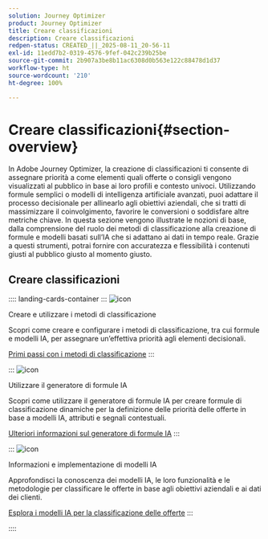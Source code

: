 ```yaml
---
solution: Journey Optimizer
product: Journey Optimizer
title: Creare classificazioni
description: Creare classificazioni
redpen-status: CREATED_||_2025-08-11_20-56-11
exl-id: 11edd7b2-0319-4576-9fef-042c239b25be
source-git-commit: 2b907a3be8b11ac6308d0b563e122c88478d1d37
workflow-type: ht
source-wordcount: '210'
ht-degree: 100%

---
```


# Creare classificazioni{#section-overview}

In Adobe Journey Optimizer, la creazione di classificazioni ti consente di assegnare priorità a come elementi quali offerte o consigli vengono visualizzati al pubblico in base ai loro profili e contesto univoci. Utilizzando formule semplici o modelli di intelligenza artificiale avanzati, puoi adattare il processo decisionale per allinearlo agli obiettivi aziendali, che si tratti di massimizzare il coinvolgimento, favorire le conversioni o soddisfare altre metriche chiave. In questa sezione vengono illustrate le nozioni di base, dalla comprensione del ruolo dei metodi di classificazione alla creazione di formule e modelli basati sull’IA che si adattano ai dati in tempo reale. Grazie a questi strumenti, potrai fornire con accuratezza e flessibilità i contenuti giusti al pubblico giusto al momento giusto.

## Creare classificazioni

:::: landing-cards-container
:::
![icon](https://cdn.experienceleague.adobe.com/icons/circle-play.svg?lang=it)

Creare e utilizzare i metodi di classificazione

Scopri come creare e configurare i metodi di classificazione, tra cui formule e modelli IA, per assegnare un’effettiva priorità agli elementi decisionali.

[Primi passi con i metodi di classificazione](../using/experience-decisioning/ranking/ranking.md)
:::

:::
![icon](https://cdn.experienceleague.adobe.com/icons/gear.svg?lang=it)

Utilizzare il generatore di formule IA

Scopri come utilizzare il generatore di formule IA per creare formule di classificazione dinamiche per la definizione delle priorità delle offerte in base a modelli IA, attributi e segnali contestuali.

[Ulteriori informazioni sul generatore di formule IA](../using/experience-decisioning/ranking/ranking-formulas.md)
:::

:::
![icon](https://cdn.experienceleague.adobe.com/icons/book.svg?lang=it)

Informazioni e implementazione di modelli IA

Approfondisci la conoscenza dei modelli IA, le loro funzionalità e le metodologie per classificare le offerte in base agli obiettivi aziendali e ai dati dei clienti.

[Esplora i modelli IA per la classificazione delle offerte](experience-decisioning-ai-models-landing-page.md)
:::

::::

